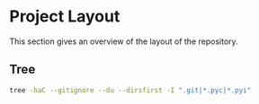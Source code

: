 # Project Layout

This section gives an overview of the layout of the repository.

## Tree

```bash title="Directory Tree" exec="true" source="tabbed-right" result="ansi"
tree -haC --gitignore --du --dirsfirst -I ".git|*.pyc|*.pyi"
```
